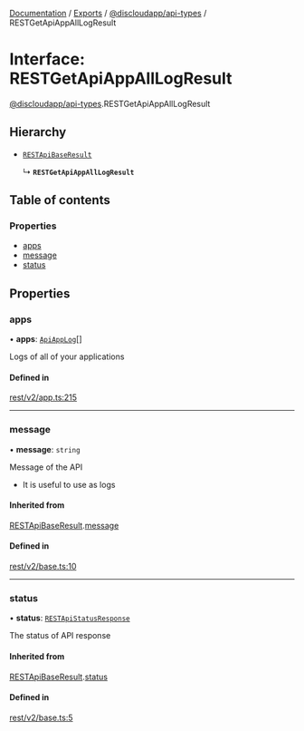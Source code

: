 [Documentation](../README.md) / [Exports](../modules.md) / [@discloudapp/api-types](../modules/discloudapp_api_types.md) / RESTGetApiAppAllLogResult

# Interface: RESTGetApiAppAllLogResult

[@discloudapp/api-types](../modules/discloudapp_api_types.md).RESTGetApiAppAllLogResult

## Hierarchy

- [`RESTApiBaseResult`](discloudapp_api_types.RESTApiBaseResult.md)

  ↳ **`RESTGetApiAppAllLogResult`**

## Table of contents

### Properties

- [apps](discloudapp_api_types.RESTGetApiAppAllLogResult.md#apps)
- [message](discloudapp_api_types.RESTGetApiAppAllLogResult.md#message)
- [status](discloudapp_api_types.RESTGetApiAppAllLogResult.md#status)

## Properties

### apps

• **apps**: [`ApiAppLog`](discloudapp_api_types.ApiAppLog.md)[]

Logs of all of your applications

#### Defined in

[rest/v2/app.ts:215](https://github.com/discloud/discloud.app/blob/ee3bbd2/packages/api-types/rest/v2/app.ts#L215)

___

### message

• **message**: `string`

Message of the API
- It is useful to use as logs

#### Inherited from

[RESTApiBaseResult](discloudapp_api_types.RESTApiBaseResult.md).[message](discloudapp_api_types.RESTApiBaseResult.md#message)

#### Defined in

[rest/v2/base.ts:10](https://github.com/discloud/discloud.app/blob/ee3bbd2/packages/api-types/rest/v2/base.ts#L10)

___

### status

• **status**: [`RESTApiStatusResponse`](../modules/discloudapp_api_types.md#restapistatusresponse)

The status of API response

#### Inherited from

[RESTApiBaseResult](discloudapp_api_types.RESTApiBaseResult.md).[status](discloudapp_api_types.RESTApiBaseResult.md#status)

#### Defined in

[rest/v2/base.ts:5](https://github.com/discloud/discloud.app/blob/ee3bbd2/packages/api-types/rest/v2/base.ts#L5)
